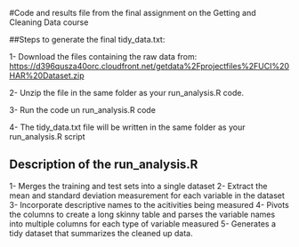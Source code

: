 #Code and results file from the final assignment on the Getting and Cleaning Data course

##Steps to generate the final tidy_data.txt:

1- Download the files containing the raw data from:
https://d396qusza40orc.cloudfront.net/getdata%2Fprojectfiles%2FUCI%20HAR%20Dataset.zip

2- Unzip the file in the same folder as your run_analysis.R code.

3- Run the code un run_analysis.R code

4- The tidy_data.txt file will be written in the same folder as your run_analysis.R script


## Description of the run_analysis.R
1- Merges the training and test sets into a single dataset
2- Extract the mean and standard deviation measurement for each variable in the dataset
3- Incorporate descriptive names to the acitivities being measured
4- Pivots the columns to create a long skinny table and parses the variable names into multiple columns for each type of variable measured
5- Generates a tidy dataset that summarizes the cleaned up data.
